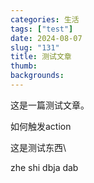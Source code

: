 ```yaml
---
categories: 生活
tags: ["test"]
date: 2024-08-07
slug: "131"
title: 测试文章
thumb:
backgrounds:
---
```

这是一篇测试文章。

如何触发action

这是测试东西\

zhe shi 
dbja dab
